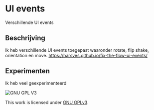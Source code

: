 # UI events
Verschillende UI events

## Beschrijving
Ik heb verschillende UI events toegepast waaronder rotate, flip shake, orientation en move.
https://harsves.github.io/fix-the-flow-ui-events/

## Experimenten
Ik heb veel geexperimenteerd 

![GNU GPL V3](https://www.gnu.org/graphics/gplv3-127x51.png)

This work is licensed under [GNU GPLv3](./LICENSE).
